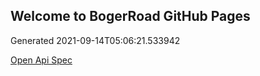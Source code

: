 ## Welcome to BogerRoad GitHub Pages

Generated 2021-09-14T05:06:21.533942

[Open Api Spec](./openapi.yaml)
